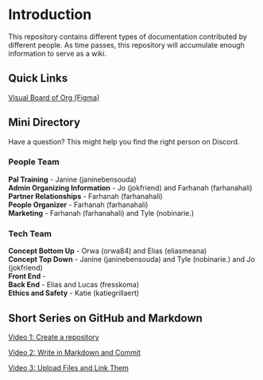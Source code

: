 # Introduction

This repository contains different types of documentation contributed by different people. As time passes, this repository will accumulate enough information to serve as a wiki.


## Quick Links

[Visual Board of Org (Figma)](https://www.figma.com/file/FxJXZSY8Xor4i92c6a09wH/PalCollective-overview-diagram?type=whiteboard&node-id=0-1&t=w0xtcaMb4bVqCTeT-0) 


## Mini Directory
Have a question? This might help you find the right person on Discord. 

### People Team
**Pal Training** - Janine (janinebensouda)  
**Admin Organizing Information** - Jo (jokfriend) and Farhanah (farhanahali)  
**Partner Relationships** - Farhanah (farhanahali)  
**People Organizer** - Farhanah (farhanahali)  
**Marketing** - Farhanah (farhanahali) and Tyle (nobinarie.)  

### Tech Team
**Concept Bottom Up** - Orwa (orwa84) and Elias (eliasmeana)  
**Concept Top Down** - Janine (janinebensouda) and Tyle (nobinarie.) and Jo (jokfriend)   
**Front End** -   
**Back End** - Elias and Lucas (fresskoma)  
**Ethics and Safety** - Katie (katiegrillaert)  


## Short Series on GitHub and Markdown  
[Video 1: Create a repository](https://www.loom.com/share/7c7277cef8d74082931dd7d816452f3f?sid=ffa77fba-f4c7-443b-a3d0-b517f27f50d3)  

[Video 2: Write in Markdown and Commit](https://www.loom.com/share/2fe5ea5e0dc941ee9e442c17ff3cd81b?sid=30595de6-0a46-4b80-a4b0-9b9eb70dd2e0)  

[Video 3: Upload Files and Link Them](https://www.loom.com/share/376b4e49a9f448528d355654e2797d2e?sid=205d1cfe-9d81-41dd-9d78-9a439a9aa63d)  


